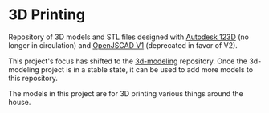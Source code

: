 # 3D Printing

Repository of 3D models and STL files designed with [Autodesk 123D](https://en.wikipedia.org/wiki/Autodesk_123D) (no longer in circulation)
and [OpenJSCAD V1](https://github.com/jscad/OpenJSCAD.org/tree/V1) (deprecated in favor of V2).

This project's focus has shifted to the [3d-modeling](https://github.com/rachidlamouri/3d-modeling) repository.
Once the 3d-modeling project is in a stable state, it can be used to add more models to this repository.

The models in this project are for 3D printing various things around the house.
